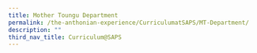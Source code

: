 ```yaml
---
title: Mother Toungu Department
permalink: /the-anthonian-experience/CurriculumatSAPS/MT-Department/
description: ""
third_nav_title: Curriculum@SAPS
---
```

